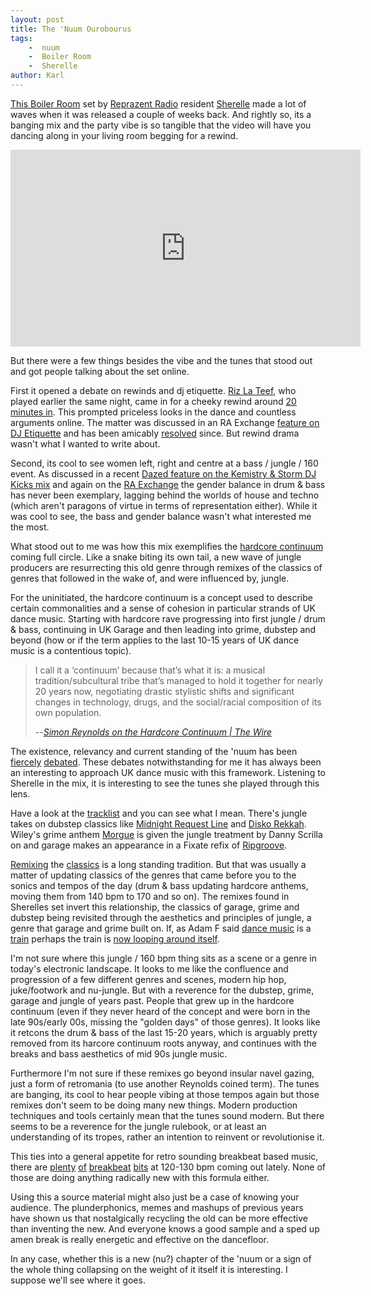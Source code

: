 ```yaml
---
layout: post
title: The 'Nuum Ourobourus
tags:
    -  nuum
    -  Boiler Room
    -  Sherelle
author: Karl
---
```


[This Boiler Room](https://www.youtube.com/watch?v=Z4_KD9UhdCE) set by [Reprazent Radio](http://www.reprezent.org.uk/) resident [Sherelle](https://twitter.com/iamsherelle) made a lot of waves when it was released a couple of weeks back. And rightly so, its a banging mix and the party vibe is so tangible that the video will have you dancing along in your living room begging for a rewind.

<iframe width="560" height="315" src="https://www.youtube.com/embed/Z4_KD9UhdCE" frameborder="0" allow="accelerometer; autoplay; encrypted-media; gyroscope; picture-in-picture" allowfullscreen></iframe>

But there were a few things besides the vibe and the tunes that stood out and got people talking about the set online.
 
First it opened a debate on rewinds and dj etiquette. [Riz La Teef](https://soundcloud.com/riz_la_teef), who played earlier the same night, came in for a cheeky rewind around [20 minutes in](https://www.youtube.com/watch?v=Z4_KD9UhdCE&t=19m50s). This prompted priceless looks in the dance and countless arguments online. The matter was discussed in an RA Exchange [feature on DJ Etiquette](https://soundcloud.com/ra-exchange/ra-exchange-447#t=25:00) and has been amicably [resolved](https://twitter.com/iamsherelle/status/1095685628027637761
) since. But rewind drama wasn't what I wanted to write about.

Second, its cool to see women left, right and centre at a bass / jungle / 160 event. As discussed in a recent [Dazed feature on the Kemistry & Storm DJ Kicks mix](https://www.dazeddigital.com/music/article/43025/1/kemistry-storm-dj-kicks-drum-and-bass-goldie-metalheadz-history-interview) and again on the [RA Exchange](https://www.residentadvisor.net/podcast-episode.aspx?exchange=443) the gender balance in drum & bass has never been exemplary, lagging behind the worlds of house and techno (which aren't paragons of virtue in terms of representation either). While it was cool to see, the bass and gender balance wasn't what interested me the most. 

What stood out to me was how this mix exemplifies the [hardcore continuum](https://www.thewire.co.uk/in-writing/essays/the-wire-300_simon-reynolds-on-the-hardcore-continuum_introduction) coming full circle. Like a snake biting its own tail, a new wave of jungle producers are resurrecting this old genre through remixes of the classics of genres that followed in the wake of, and were influenced by, jungle.

For the uninitiated, the hardcore continuum is a concept used to describe certain commonalities and a sense of cohesion in particular strands of UK dance music. Starting with hardcore rave progressing into first jungle / drum & bass, continuing in UK Garage and then leading into grime, dubstep and beyond (how or if the term applies to the last 10-15 years of UK dance music is a contentious topic).

>I call it a ‘continuum’ because that’s what it is: a musical tradition/subcultural tribe that’s managed to hold it together for nearly 20 years now, negotiating drastic stylistic shifts and significant changes in technology, drugs, and the social/racial composition of its own population.
>
>--<cite>[Simon Reynolds on the Hardcore Continuum | The Wire](
https://www.thewire.co.uk/in-writing/essays/the-wire-300_simon-reynolds-on-the-hardcore-continuum_introduction)</cite>

The existence, relevancy and current standing of the 'nuum has been [fiercely](https://forum.555-5555.org/t/post-hardcore-continuum-uk-music-writing/1108/17) [debated](http://www.dissensus.com/showthread.php?t=14515). These debates notwithstanding for me it has always been an interesting to approach UK dance music with this framework. Listening to Sherelle in the mix, it is interesting to see the tunes she played through this lens. 

Have a look at the [tracklist](https://www.mixesdb.com/w/2019-02-07_-_Sherelle_@_Boiler_Room_London) and you can see what I mean. There's jungle takes on dubstep classics like [Midnight Request Line](https://www.discogs.com/Skream-Midnight-Request-Line-I/master/15262) and [Disko Rekkah](https://www.discogs.com/Loefah-Coki-Disko-Rekah-All-Of-A-Sudden/release/6886184). Wiley's grime anthem [Morgue](https://www.discogs.com/Wiley-Kat-DJ-Vader-The-Morgue-Bang-Zero/master/181054) is given the jungle treatment by Danny Scrilla on and garage makes an appearance in a Fixate refix of [Ripgroove](https://www.discogs.com/Double-99-Ripgroove/master/131678).

[Remixing](https://www.discogs.com/Danny-Byrd-Feat-Liquid-Sweet-Harmony/master/225173) the [classics](https://www.discogs.com/search/?q=champion+sound+remix&type=release) is a long standing tradition. But that was usually a matter of updating classics of the genres that came before you to the sonics and tempos of the day (drum & bass updating hardcore anthems, moving them from 140 bpm to 170 and so on). The remixes found in Sherelles set invert this relationship, the classics of garage, grime and dubstep being revisited through the aesthetics and principles of jungle, a genre that garage and grime built on. If, as Adam F said [dance music](https://www.youtube.com/watch?v=6jRTi8VtKM4&t=16m26s) is a [train](https://www.youtube.com/watch?v=6jRTi8VtKM4&t=19m25s) perhaps the train is [now looping around itself](https://twitter.com/MachinePix/status/1098314633075552256). 

I'm not sure where this jungle / 160 bpm thing sits as a scene or a genre in today's electronic landscape. It looks to me like the confluence and progression of a few different genres and scenes, modern hip hop, juke/footwork and nu-jungle. But with a reverence for the dubstep, grime, garage and jungle of years past. People that grew up in the hardcore continuum (even if they never heard of the concept and were born in the late 90s/early 00s, missing the "golden days" of those genres). It looks like it retcons the drum & bass of the last 15-20 years, which is arguably pretty removed from its harcore continuum roots anyway, and continues with the breaks and bass aesthetics of mid 90s jungle music.

Furthermore I'm not sure if these remixes go beyond insular navel gazing, just a form of retromania (to use another Reynolds coined term). The tunes are banging, its cool to hear people vibing at those tempos again but those remixes don't seem to be doing many new things. Modern production techniques and tools certainly mean that the tunes sound modern. But there seems to be a reverence for the jungle rulebook, or at least an understanding of its tropes, rather an intention to reinvent or revolutionise it.

This ties into a general appetite for retro sounding breakbeat based music, there are [plenty](https://www.discogs.com/Overmono-Whities-019/release/12867498) [of](https://www.discogs.com/Joy-Orbison-Off-Season-Fuerza/master/1129545) [breakbeat](https://www.discogs.com/Pangaea-Bone-Sucka/release/11567639) [bits](https://twitter.com/andrewryce/status/979096346094268416
) at 120-130 bpm coming out lately. None of those are doing anything radically new with this formula either.

Using this a source material might also just be a case of knowing your audience. The plunderphonics, memes and mashups of previous years have shown us that nostalgically recycling the old can be more effective than inventing the new. And everyone knows a good sample and a sped up amen break is really energetic and effective on the dancefloor. 

In any case, whether this is a new (nu?) chapter of the 'nuum or a sign of the whole thing collapsing on the weight of it itself it is interesting. I suppose we'll see where it goes.








